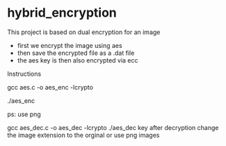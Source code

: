 # hybrid_encryption

This project is based on dual encryption for an image

 - first we encrypt the image using aes 
 - then save the encrypted file as a .dat file 
 - the aes key is then also encrypted via ecc 
 


 Instructions
  
gcc aes.c -o aes_enc -lcrypto

./aes_enc <imagename>

ps: use png 

gcc aes_dec.c -o aes_dec -lcrypto
./aes_dec <encrypted file >
key 
after decryption change the image extension to the orginal or use png images

